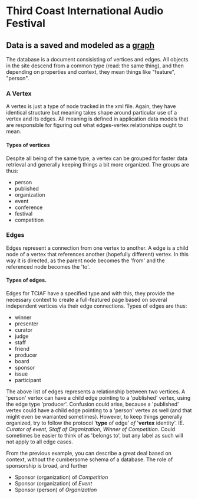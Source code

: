 # Third Coast International Audio Festival

## Data is a saved and modeled as a [graph](https://en.wikipedia.org/wiki/Graph_(abstract_data_type))
The database is a document consisisting of vertices and edges. All objects in the site descend from a common type (read: the same thing), and then depending on properties and context, they mean things like "feature", "person".

### A Vertex

A vertex is just a type of node tracked in the xml file. Again, they have identical structure but meaning takes shape around particular use of a vertex and its edges. All meaning is defined in application data models that are responsible for figuring out what edges-vertex relationships ought to mean.

#### Types of vertices

Despite all being of the same type, a vertex can be grouped for faster data retrieval and generally keeping things a bit more organized. The groups are thus:

- person
- published
- organization
- event
- conference
- festival
- competition

### Edges

Edges represent a connection from one vertex to another. A edge is a child node of a vertex that references another (hopefully different) vertex. In this way it is directed, as the parent node becomes the 'from' and the referenced node becomes the 'to'.

#### Types of edges.

Edges for TCIAF have a specified type and with this, they provide the necessary context to create a full-featured page based on several independent vertices via their edge connections. Types of edges are thus:

- winner
- presenter
- curator
- judge
- staff
- friend
- producer
- board
- sponsor
- issue
- participant

The above list of edges represents a relationship between two vertices. A 'person' vertex can have a child edge pointing to a 'published' vertex, using the edge type 'producer'. Confusion could arise, because a 'published' vertex could have a child edge pointing to a 'person' vertex as well (and that might even be warranted sometimes). However, to keep things generally organized, try to follow the protocol '**type** of edge' *of* '**vertex** identity'. IE. *Curator of event*, *Staff of Organization*, *Winner of Competition*. Could sometimes be easier to think of as 'belongs to', but any label as such will not apply to all edge cases.

From the previous example, you can describe a great deal based on context, without the cumbersome schema of a database. The role of sponsorship is broad, and further

- Sponsor (organization) of *Competition*
- Sponsor (organization) of *Event*
- Sponsor (person) of *Organization*
